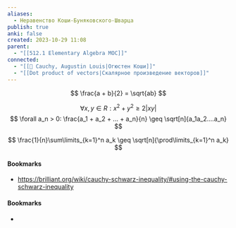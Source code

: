 ```yaml
---
aliases:
  - Неравенство Коши-Буняковского-Шварца
publish: true
anki: false
created: 2023-10-29 11:08
parent:
  - "[[512.1 Elementary Algebra MOC]]"
connected:
  - "[[👤 Cauchy, Augustin Louis|Огюстен Коши]]"
  - "[[Dot product of vectors|Скалярное произведение векторов]]"
---
```

$$
\frac{a + b}{2} = \sqrt{ab}
$$

$$
\forall x, y \in R: x^2 + y^2 \geq 2|xy| 
$$
$$
\forall a_n > 0: \frac{a_1 + a_2 + ... + a_n}{n} \geq \sqrt[n]{a_1a_2....a_n}
$$

$$
\frac{1}{n}\sum\limits_{k=1}^n a_k \geq \sqrt[n]{\prod\limits_{k=1}^n a_k}
$$


#### Bookmarks
- https://brilliant.org/wiki/cauchy-schwarz-inequality/#using-the-cauchy-schwarz-inequality











#### Bookmarks
- 

